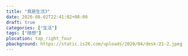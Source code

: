 ```yaml
---
title: "我是生活3"
date: 2020-08-02T22:41:02+08:00
draft: true
categories: ["生活"]
tags: ["随想"]
plocation: top_right_four
pbackground: https://static.is26.com/uploads/2020/04/desk-21-2.jpeg
---
```


